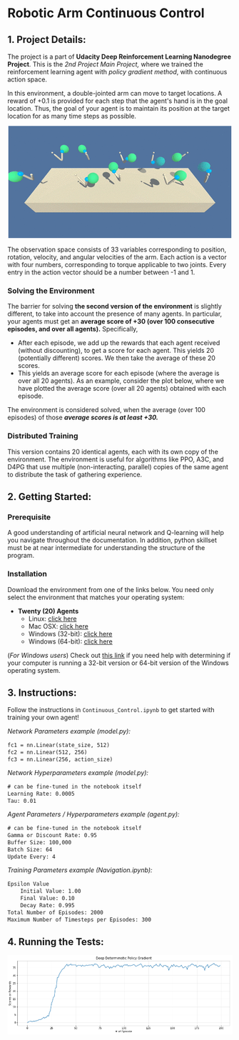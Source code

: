 # Robotic Arm Continuous Control

## 1. Project Details:
The project is a part of **Udacity Deep Reinforcement Learning Nanodegree Project**. This is the *2nd Project Main Project,* where we trained the reinforcement learning agent with *policy gradient method*, with continuous action space.

In this environment, a double-jointed arm can move to target locations. A reward of +0.1 is provided for each step that the agent's hand is in the goal location. Thus, the goal of your agent is to maintain its position at the target location for as many time steps as possible.

<p align=center><img src="images/reacher.gif" alt="scores" width="500"/></p>

The observation space consists of 33 variables corresponding to position, rotation, velocity, and angular velocities of the arm. Each action is a vector with four numbers, corresponding to torque applicable to two joints. Every entry in the action vector should be a number between -1 and 1.

### Solving the Environment 

The barrier for solving **the second version of the environment** is slightly different, to take into account the presence of many agents. In particular, your agents must get an **average score of +30 (over 100 consecutive episodes, and over all agents).** Specifically,

  - After each episode, we add up the rewards that each agent received (without discounting), to get a score for each agent. This yields 20 (potentially different) scores. We then take the average of these 20 scores.
  - This yields an average score for each episode (where the average is over all 20 agents).
As an example, consider the plot below, where we have plotted the average score (over all 20 agents) obtained with each episode.

The environment is considered solved, when the average (over 100 episodes) of those ***average scores is at least +30.***

### Distributed Training

This version contains 20 identical agents, each with its own copy of the environment. The environment is useful for algorithms like PPO, A3C, and D4PG that use multiple (non-interacting, parallel) copies of the same agent to distribute the task of gathering experience.

## 2. Getting Started:

### Prerequisite

A good understanding of artificial neural network and Q-learning will help you navigate throughout the documentation. In addition, python skillset must be at near intermediate for understanding the structure of the program. 

### Installation 

Download the environment from one of the links below.  You need only select the environment that matches your operating system:
  - **Twenty (20) Agents**
      - Linux: [click here](https://s3-us-west-1.amazonaws.com/udacity-drlnd/P2/Reacher/Reacher_Linux.zip)
      - Mac OSX: [click here](https://s3-us-west-1.amazonaws.com/udacity-drlnd/P2/Reacher/Reacher.app.zip)
      - Windows (32-bit): [click here](https://s3-us-west-1.amazonaws.com/udacity-drlnd/P2/Reacher/Reacher_Windows_x86.zip)
      - Windows (64-bit): [click here](https://s3-us-west-1.amazonaws.com/udacity-drlnd/P2/Reacher/Reacher_Windows_x86_64.zip)
    
(_For Windows users_) Check out [this link](https://support.microsoft.com/en-us/help/827218/how-to-determine-whether-a-computer-is-running-a-32-bit-version-or-64) if you need help with determining if your computer is running a 32-bit version or 64-bit version of the Windows operating system.

## 3. Instructions:

Follow the instructions in `Continuous_Control.ipynb` to get started with training your own agent!

*Network Parameters example (model.py):*
```
fc1 = nn.Linear(state_size, 512)
fc2 = nn.Linear(512, 256)
fc3 = nn.Linear(256, action_size)
```

*Network Hyperparameters example (model.py):*
```
# can be fine-tuned in the notebook itself
Learning Rate: 0.0005
Tau: 0.01
```
*Agent Parameters / Hyperparameters example (agent.py):*
```
# can be fine-tuned in the notebook itself
Gamma or Discount Rate: 0.95
Buffer Size: 100,000
Batch Size: 64
Update Every: 4
```
*Training Parameters example (Navigation.ipynb):*
```
Epsilon Value
	Initial Value: 1.00
	Final Value: 0.10
	Decay Rate: 0.995
Total Number of Episodes: 2000
Maximum Number of Timesteps per Episodes: 300
```

## 4. Running the Tests:

<p align=center><img src="images/graph.png" width="800"/></p>
